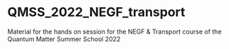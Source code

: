 # QMSS_2022_NEGF_transport
Material for the hands on session for the NEGF &amp; Transport course of the Quantum Matter Summer School 2022
